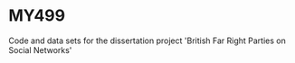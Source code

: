 MY499
=====

Code and data sets for the dissertation project 'British Far Right Parties on Social Networks'
